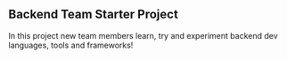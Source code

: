 ## Backend Team Starter Project

In this project new team members learn, try and experiment backend dev languages, tools and frameworks!
